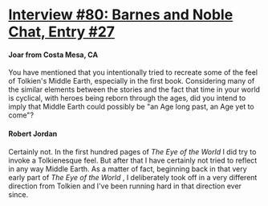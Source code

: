 # [Interview #80: Barnes and Noble Chat, Entry #27](https://www.theoryland.com/intvmain.php?i=80#27)

#### Joar from Costa Mesa, CA

You have mentioned that you intentionally tried to recreate some of the feel of Tolkien's Middle Earth, especially in the first book. Considering many of the similar elements between the stories and the fact that time in your world is cyclical, with heroes being reborn through the ages, did you intend to imply that Middle Earth could possibly be "an Age long past, an Age yet to come"?

#### Robert Jordan

Certainly not. In the first hundred pages of
*The Eye of the World*
I did try to invoke a Tolkienesque feel. But after that I have certainly not tried to reflect in any way Middle Earth. As a matter of fact, beginning back in that very early part of
*The Eye of the World*
, I deliberately took off in a very different direction from Tolkien and I've been running hard in that direction ever since.

